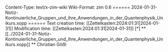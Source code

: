 Content-Type: text/x-zim-wiki
Wiki-Format: zim 0.6
====== 2024-01-31-Notiz-Kontinuierliche_Gruppen_und_ihre_Anwendungen_in_der_Quantenphysik_Unikurs.xopp ======
Text creation time: [[Zettelkasten:2024:01:31|2024-01-31]] Modification time: [[Zettelkasten:2024:01:31|2024-01-31]]
[*] **[[../2024-01-31-Notiz-Kontinuierliche_Gruppen_und_ihre_Anwendungen_in_der_Quantenphysik_Unikurs.xopp]] **
Christian Gößl
